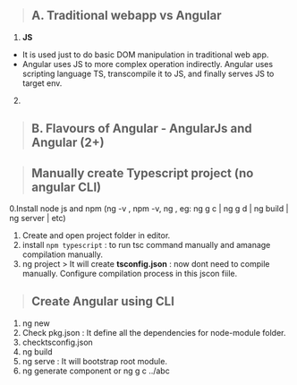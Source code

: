 > ## A. Traditional webapp vs Angular

1. **JS**
- It is used just to do basic DOM manipulation in traditional web app. 
- Angular uses JS to more complex operation indirectly. Angular uses scripting language TS, transcompile it to JS, and finally serves JS to target env.

2. 


> ## B. Flavours of Angular - AngularJs and Angular (2+)

> ## Manually create Typescript project (no angular CLI)

0.Install node js and npm (ng -v , npm -v, ng <cli commands>, eg: ng g c | ng g d | ng build | ng server | etc)
1. Create and open project folder in editor.
2. install `npm typescript` : to run tsc command manually and amanage compilation manually.
3. ng project > It will create **tsconfig.json**  : now dont need to compile manually. Configure compilation process in this jscon fiile.
    
> ## Create Angular using CLI
1. ng new <proj1>
2. Check pkg.json : It define all the dependencies for node-module folder.
3. checktsconfig.json
4. ng build
5. ng serve : It will bootstrap root module.
6. ng generate component or ng g c ../abc


